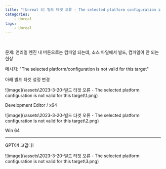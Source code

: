 ```yaml
---
title: "[Unreal 4] 빌드 타겟 오류 - The selected platform configuration is not valid for this target.md"
categories:
    - Unreal
tags:
    - Unreal
---
```


<br>

문제: 언리얼 엔진 내 버튼으로는 컴파일 되는데, 소스 파일에서 빌드, 컴파일이 안 되는 현상

메시지: "The selected platform/configuration is not valid for this target"


아래 빌드 타겟 설정 변경

![image](\assets\2023-3-20-빌드 타겟 오류 - The selected platform configuration is not valid for this target\1.png)

Development Editor / x64


![image](\assets\2023-3-20-빌드 타겟 오류 - The selected platform configuration is not valid for this target\2.png)

Win 64

---


GPT야! 고맙다!

![image](\assets\2023-3-20-빌드 타겟 오류 - The selected platform configuration is not valid for this target\3.png)
